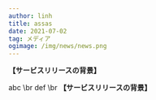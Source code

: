 ---author: linhtitle: assasdate: 2021-07-02tag: メディアogimage: /img/news/news.png---
**【サービスリリースの背景】** 

abc \br
def \br
**【サービスリリースの背景】** 

